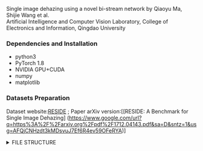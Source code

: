 Single image dehazing using a novel bi-stream network
by Qiaoyu Ma, Shijie Wang et al.    
Artificial Intelligence and Computer Vision Laboratory, College of Electronics and Information, Qingdao University

### Dependencies and Installation

* python3
* PyTorch 1.8
* NVIDIA GPU+CUDA
* numpy
* matplotlib


### Datasets Preparation

Dataset website:[RESIDE](https://sites.google.com/view/reside-dehaze-datasets/) ; 
Paper arXiv version:[[RESIDE: A Benchmark for Single Image Dehazing]
(https://www.google.com/url?q=https%3A%2F%2Farxiv.org%2Fpdf%2F1712.04143.pdf&sa=D&sntz=1&usg=AFQjCNHzdt3kMDsvuJ7Ef6R4ev59OFeRYA)]

<details>
<summary> FILE STRUCTURE </summary>

```
    Bi-Decoder master
    |-- README.md
    |-- net
	-- models
	-- data_utils.py
  	-- main.py
 	-- metrics.py
	-- option.py


